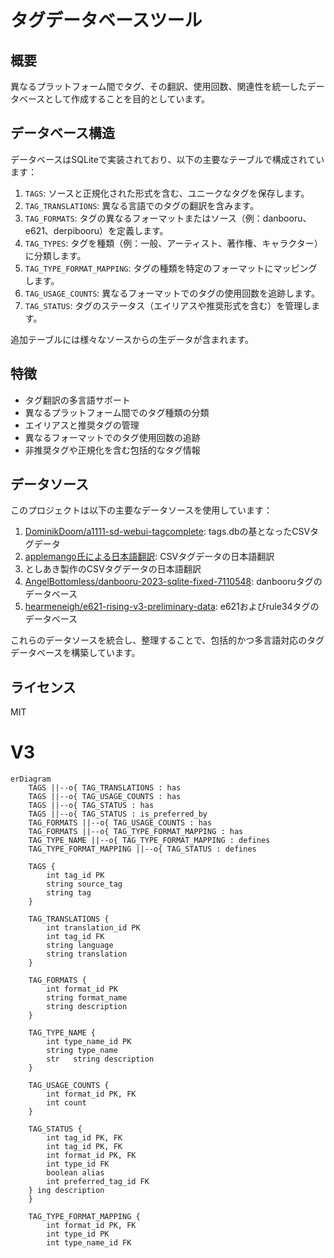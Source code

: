 # タグデータベースツール

## 概要

異なるプラットフォーム間でタグ、その翻訳、使用回数、関連性を統一したデータベースとして作成することを目的としています。

## データベース構造

データベースはSQLiteで実装されており、以下の主要なテーブルで構成されています：

1. `TAGS`: ソースと正規化された形式を含む、ユニークなタグを保存します。
2. `TAG_TRANSLATIONS`: 異なる言語でのタグの翻訳を含みます。
3. `TAG_FORMATS`: タグの異なるフォーマットまたはソース（例：danbooru、e621、derpibooru）を定義します。
4. `TAG_TYPES`: タグを種類（例：一般、アーティスト、著作権、キャラクター）に分類します。
5. `TAG_TYPE_FORMAT_MAPPING`: タグの種類を特定のフォーマットにマッピングします。
6. `TAG_USAGE_COUNTS`: 異なるフォーマットでのタグの使用回数を追跡します。
7. `TAG_STATUS`: タグのステータス（エイリアスや推奨形式を含む）を管理します。

追加テーブルには様々なソースからの生データが含まれます。

## 特徴

- タグ翻訳の多言語サポート
- 異なるプラットフォーム間でのタグ種類の分類
- エイリアスと推奨タグの管理
- 異なるフォーマットでのタグ使用回数の追跡
- 非推奨タグや正規化を含む包括的なタグ情報

## データソース

このプロジェクトは以下の主要なデータソースを使用しています：

1. [DominikDoom/a1111-sd-webui-tagcomplete](https://github.com/DominikDoom/a1111-sd-webui-tagcomplete): tags.dbの基となったCSVタグデータ
2. [applemango氏による日本語翻訳](https://github.com/DominikDoom/a1111-sd-webui-tagcomplete/discussions/265): CSVタグデータの日本語翻訳
3. としあき製作のCSVタグデータの日本語翻訳
4. [AngelBottomless/danbooru-2023-sqlite-fixed-7110548](https://huggingface.co/datasets/KBlueLeaf/danbooru2023-sqlite): danbooruタグのデータベース
5. [hearmeneigh/e621-rising-v3-preliminary-data](https://huggingface.co/datasets/hearmeneigh/e621-rising-v3-preliminary-data): e621およびrule34タグのデータベース

これらのデータソースを統合し、整理することで、包括的かつ多言語対応のタグデータベースを構築しています。


## ライセンス

MIT


# V3
```mermaid
erDiagram
    TAGS ||--o{ TAG_TRANSLATIONS : has
    TAGS ||--o{ TAG_USAGE_COUNTS : has
    TAGS ||--o{ TAG_STATUS : has
    TAGS ||--o{ TAG_STATUS : is_preferred_by
    TAG_FORMATS ||--o{ TAG_USAGE_COUNTS : has
    TAG_FORMATS ||--o{ TAG_TYPE_FORMAT_MAPPING : has
    TAG_TYPE_NAME ||--o{ TAG_TYPE_FORMAT_MAPPING : defines
    TAG_TYPE_FORMAT_MAPPING ||--o{ TAG_STATUS : defines
    
    TAGS {
        int tag_id PK
        string source_tag
        string tag
    }
    
    TAG_TRANSLATIONS {
        int translation_id PK
        int tag_id FK
        string language
        string translation
    }
    
    TAG_FORMATS {
        int format_id PK
        string format_name
        string description
    }
    
    TAG_TYPE_NAME {
        int type_name_id PK
        string type_name
        str   string description
    }
    
    TAG_USAGE_COUNTS {
        int format_id PK, FK
        int count
    }
    
    TAG_STATUS {
        int tag_id PK, FK
        int tag_id PK, FK
        int format_id PK, FK
        int type_id FK
        boolean alias
        int preferred_tag_id FK
    } ing description
    }
    
    TAG_TYPE_FORMAT_MAPPING {
        int format_id PK, FK
        int type_id PK
        int type_name_id FK
     
```